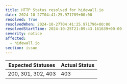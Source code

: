 ```yaml
---
title: HTTP Status resolved for hidewall.io
date: 2024-10-27T04:41:25.971789+00:00
resolved: True
resolvedWhen: 2024-10-27T04:41:25.971796+00:00
resolvedStartTime: 2024-10-25T21:09:43.161639+00:00
severity: notice
affected:
  - hidewall.io
section: issue
---
```


| Expected Statuses | Actual Status  |
|-------------------|----------------|
| 200, 301, 302, 403 | 403 |
